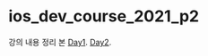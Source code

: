 # ios_dev_course_2021_p2

강의 내용 정리 본 
[Day1](https://github.com/minimanin/ios_dev_course_2021_p2/blob/master/%EA%B0%95%EC%9D%98%20%EC%A0%95%EB%A6%AC%20%EB%82%B4%EC%9A%A9/day1.md).
[Day2](https://github.com/minimanin/ios_dev_course_2021_p2/blob/master/%EA%B0%95%EC%9D%98%20%EC%A0%95%EB%A6%AC%20%EB%82%B4%EC%9A%A9/day2.md).
